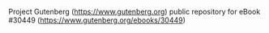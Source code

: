 Project Gutenberg (https://www.gutenberg.org) public repository for eBook #30449 (https://www.gutenberg.org/ebooks/30449)
